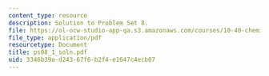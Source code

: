 ```yaml
---
content_type: resource
description: Solution to Problem Set 8.
file: https://ol-ocw-studio-app-qa.s3.amazonaws.com/courses/10-40-chemical-engineering-thermodynamics-fall-2003/3346b39ad24367f6b2f4e1647c4ecb07_ps08_1_soln.pdf
file_type: application/pdf
resourcetype: Document
title: ps08_1_soln.pdf
uid: 3346b39a-d243-67f6-b2f4-e1647c4ecb07
---
```

